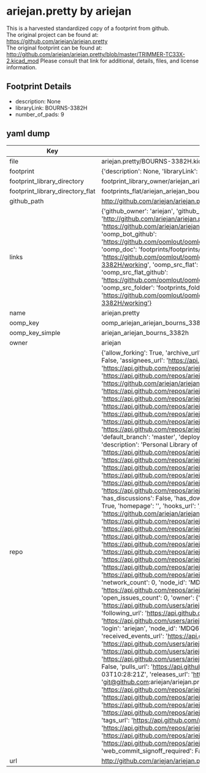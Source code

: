 # ariejan.pretty by ariejan  
This is a harvested standardized copy of a footprint from github.  
The original project can be found at:  
https://github.com/ariejan/ariejan.pretty  
The original footprint can be found at:
http://github.com/ariejan/ariejan.pretty/blob/master/TRIMMER-TC33X-2.kicad_mod
Please consult that link for additional, details, files, and license information.  
## Footprint Details
* description: None  
* libraryLink: BOURNS-3382H  
* number_of_pads: 9  
## yaml dump  
| Key | Value |  
| --- | --- |  
| file | ariejan.pretty/BOURNS-3382H.kicad_mod |  
| footprint | {'description': None, 'libraryLink': 'BOURNS-3382H', 'number_of_pads': 9} |  
| footprint_library_directory | footprint_library_owner/ariejan_ariejan.pretty |  
| footprint_library_directory_flat | footprints_flat/ariejan_ariejan_bourns_3382h/working |  
| github_path | http://github.com/ariejan/ariejan.pretty/blob/master/BOURNS-3382H.kicad_mod |  
| links | {'github_owner': 'ariejan', 'github_repo_name': 'ariejan.pretty', 'github_src': 'http://github.com/ariejan/ariejan.pretty/blob/master/TRIMMER-TC33X-2.kicad_mod', 'github_src_repo': 'https://github.com/ariejan/ariejan.pretty', 'oomp_bot': 'footprints/ariejan_ariejan_bourns_3382h/working', 'oomp_bot_github': 'https://github.com/oomlout/oomlout_oomp_footprint_bot/tree/main/footprints/ariejan_ariejan_bourns_3382h/working', 'oomp_doc': 'footprints/footprints/ariejan/ariejan/BOURNS-3382H/working/', 'oomp_doc_github': 'https://github.com/oomlout/oomlout_oomp_footprint_doc/tree/main/footprints/footprints/ariejan/ariejan/BOURNS-3382H/working', 'oomp_src_flat': 'footprints_flat/footprints_flat/ariejan_ariejan_bourns_3382h/working', 'oomp_src_flat_github': 'https://github.com/oomlout/oomlout_oomp_footprint_src/tree/main/footprints_flat/ariejan_ariejan_bourns_3382h/working', 'oomp_src_folder': 'footprints_folder/footprints_folder/ariejan/ariejan/BOURNS-3382H/working', 'oomp_src_folder_github': 'https://github.com/oomlout/oomlout_oomp_footprint_src/tree/main/footprints_folder/ariejan/ariejan/BOURNS-3382H/working'} |  
| name | ariejan.pretty |  
| oomp_key | oomp_ariejan_ariejan_bourns_3382h |  
| oomp_key_simple | ariejan_ariejan_bourns_3382h |  
| owner | ariejan |  
| repo | {'allow_forking': True, 'archive_url': 'https://api.github.com/repos/ariejan/ariejan.pretty/{archive_format}{/ref}', 'archived': False, 'assignees_url': 'https://api.github.com/repos/ariejan/ariejan.pretty/assignees{/user}', 'blobs_url': 'https://api.github.com/repos/ariejan/ariejan.pretty/git/blobs{/sha}', 'branches_url': 'https://api.github.com/repos/ariejan/ariejan.pretty/branches{/branch}', 'clone_url': 'https://github.com/ariejan/ariejan.pretty.git', 'collaborators_url': 'https://api.github.com/repos/ariejan/ariejan.pretty/collaborators{/collaborator}', 'comments_url': 'https://api.github.com/repos/ariejan/ariejan.pretty/comments{/number}', 'commits_url': 'https://api.github.com/repos/ariejan/ariejan.pretty/commits{/sha}', 'compare_url': 'https://api.github.com/repos/ariejan/ariejan.pretty/compare/{base}...{head}', 'contents_url': 'https://api.github.com/repos/ariejan/ariejan.pretty/contents/{+path}', 'contributors_url': 'https://api.github.com/repos/ariejan/ariejan.pretty/contributors', 'created_at': '2015-03-12T19:10:48Z', 'default_branch': 'master', 'deployments_url': 'https://api.github.com/repos/ariejan/ariejan.pretty/deployments', 'description': 'Personal Library of KiCAD Footprints', 'disabled': False, 'downloads_url': 'https://api.github.com/repos/ariejan/ariejan.pretty/downloads', 'events_url': 'https://api.github.com/repos/ariejan/ariejan.pretty/events', 'fork': False, 'forks': 0, 'forks_count': 0, 'forks_url': 'https://api.github.com/repos/ariejan/ariejan.pretty/forks', 'full_name': 'ariejan/ariejan.pretty', 'git_commits_url': 'https://api.github.com/repos/ariejan/ariejan.pretty/git/commits{/sha}', 'git_refs_url': 'https://api.github.com/repos/ariejan/ariejan.pretty/git/refs{/sha}', 'git_tags_url': 'https://api.github.com/repos/ariejan/ariejan.pretty/git/tags{/sha}', 'git_url': 'git://github.com/ariejan/ariejan.pretty.git', 'has_discussions': False, 'has_downloads': True, 'has_issues': True, 'has_pages': False, 'has_projects': True, 'has_wiki': True, 'homepage': '', 'hooks_url': 'https://api.github.com/repos/ariejan/ariejan.pretty/hooks', 'html_url': 'https://github.com/ariejan/ariejan.pretty', 'id': 32096669, 'is_template': False, 'issue_comment_url': 'https://api.github.com/repos/ariejan/ariejan.pretty/issues/comments{/number}', 'issue_events_url': 'https://api.github.com/repos/ariejan/ariejan.pretty/issues/events{/number}', 'issues_url': 'https://api.github.com/repos/ariejan/ariejan.pretty/issues{/number}', 'keys_url': 'https://api.github.com/repos/ariejan/ariejan.pretty/keys{/key_id}', 'labels_url': 'https://api.github.com/repos/ariejan/ariejan.pretty/labels{/name}', 'language': None, 'languages_url': 'https://api.github.com/repos/ariejan/ariejan.pretty/languages', 'license': None, 'merges_url': 'https://api.github.com/repos/ariejan/ariejan.pretty/merges', 'milestones_url': 'https://api.github.com/repos/ariejan/ariejan.pretty/milestones{/number}', 'mirror_url': None, 'name': 'ariejan.pretty', 'network_count': 0, 'node_id': 'MDEwOlJlcG9zaXRvcnkzMjA5NjY2OQ==', 'notifications_url': 'https://api.github.com/repos/ariejan/ariejan.pretty/notifications{?since,all,participating}', 'open_issues': 0, 'open_issues_count': 0, 'owner': {'avatar_url': 'https://avatars.githubusercontent.com/u/1913?v=4', 'events_url': 'https://api.github.com/users/ariejan/events{/privacy}', 'followers_url': 'https://api.github.com/users/ariejan/followers', 'following_url': 'https://api.github.com/users/ariejan/following{/other_user}', 'gists_url': 'https://api.github.com/users/ariejan/gists{/gist_id}', 'gravatar_id': '', 'html_url': 'https://github.com/ariejan', 'id': 1913, 'login': 'ariejan', 'node_id': 'MDQ6VXNlcjE5MTM=', 'organizations_url': 'https://api.github.com/users/ariejan/orgs', 'received_events_url': 'https://api.github.com/users/ariejan/received_events', 'repos_url': 'https://api.github.com/users/ariejan/repos', 'site_admin': False, 'starred_url': 'https://api.github.com/users/ariejan/starred{/owner}{/repo}', 'subscriptions_url': 'https://api.github.com/users/ariejan/subscriptions', 'type': 'User', 'url': 'https://api.github.com/users/ariejan'}, 'private': False, 'pulls_url': 'https://api.github.com/repos/ariejan/ariejan.pretty/pulls{/number}', 'pushed_at': '2015-11-03T10:28:21Z', 'releases_url': 'https://api.github.com/repos/ariejan/ariejan.pretty/releases{/id}', 'size': 272, 'ssh_url': 'git@github.com:ariejan/ariejan.pretty.git', 'stargazers_count': 1, 'stargazers_url': 'https://api.github.com/repos/ariejan/ariejan.pretty/stargazers', 'statuses_url': 'https://api.github.com/repos/ariejan/ariejan.pretty/statuses/{sha}', 'subscribers_count': 2, 'subscribers_url': 'https://api.github.com/repos/ariejan/ariejan.pretty/subscribers', 'subscription_url': 'https://api.github.com/repos/ariejan/ariejan.pretty/subscription', 'svn_url': 'https://github.com/ariejan/ariejan.pretty', 'tags_url': 'https://api.github.com/repos/ariejan/ariejan.pretty/tags', 'teams_url': 'https://api.github.com/repos/ariejan/ariejan.pretty/teams', 'temp_clone_token': None, 'topics': [], 'trees_url': 'https://api.github.com/repos/ariejan/ariejan.pretty/git/trees{/sha}', 'updated_at': '2018-08-07T07:26:37Z', 'url': 'https://api.github.com/repos/ariejan/ariejan.pretty', 'visibility': 'public', 'watchers': 1, 'watchers_count': 1, 'web_commit_signoff_required': False} |  
| url | http://github.com/ariejan/ariejan.pretty |  

